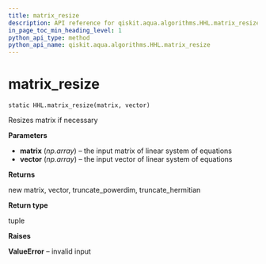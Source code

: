 ```yaml
---
title: matrix_resize
description: API reference for qiskit.aqua.algorithms.HHL.matrix_resize
in_page_toc_min_heading_level: 1
python_api_type: method
python_api_name: qiskit.aqua.algorithms.HHL.matrix_resize
---
```


# matrix\_resize

<span id="qiskit.aqua.algorithms.HHL.matrix_resize" />

`static HHL.matrix_resize(matrix, vector)`

Resizes matrix if necessary

**Parameters**

*   **matrix** (*np.array*) – the input matrix of linear system of equations
*   **vector** (*np.array*) – the input vector of linear system of equations

**Returns**

new matrix, vector, truncate\_powerdim, truncate\_hermitian

**Return type**

tuple

**Raises**

**ValueError** – invalid input


